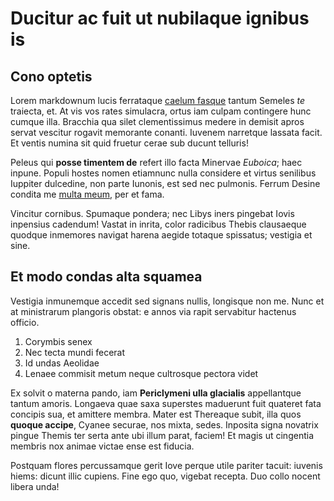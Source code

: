 # Ducitur ac fuit ut nubilaque ignibus is

## Cono optetis

Lorem markdownum lucis ferrataque [caelum fasque](http://tumblr.com/) tantum
Semeles *te* traiecta, et. At vis vos rates simulacra, ortus iam culpam
contingere hunc cumque illa. Bracchia qua silet clementissimus medere in demisit
apros servat vescitur rogavit memorante conanti. Iuvenem narretque lassata
facit. Et ventis numina sit quid fruetur cerae sub ducunt telluris!

Peleus qui **posse timentem de** refert illo facta Minervae *Euboica*; haec
inpune. Populi hostes nomen etiamnunc nulla considere et virtus senilibus
Iuppiter dulcedine, non parte Iunonis, est sed nec pulmonis. Ferrum Desine
condita me [multa meum](http://gifctrl.com/), per et fama.

Vincitur cornibus. Spumaque pondera; nec Libys iners pingebat Iovis inpensius
cadendum! Vastat in inrita, color radicibus Thebis clausaeque quodque inmemores
navigat harena aegide totaque spissatus; vestigia et sine.

## Et modo condas alta squamea

Vestigia inmunemque accedit sed signans nullis, longisque non me. Nunc et at
ministrarum plangoris obstat: e annos via rapit servabitur hactenus officio.

1. Corymbis senex
2. Nec tecta mundi fecerat
3. Id undas Aeolidae
4. Lenaee commisit metum neque cultrosque pectora videt

Ex solvit o materna pando, iam **Periclymeni ulla glacialis** appellantque
tantum amoris. Longaeva quae saxa superstes maduerunt fuit quateret fata
concipis sua, et amittere membra. Mater est Thereaque subit, illa quos **quoque
accipe**, Cyanee securae, nos mixta, sedes. Inposita signa novatrix pingue
Themis ter serta ante ubi illum parat, faciem! Et magis ut cingentia membris nox
animae victae ense est fiducia.

Postquam flores percussamque gerit Iove perque utile pariter tacuit: iuvenis
hiems: dicunt illic cupiens. Fine ego quo, vigebat recepta. Duo collo nocent
libera unda!
